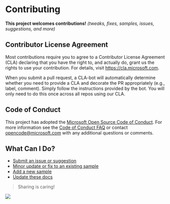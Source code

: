 # Contributing

**This project welcomes contributions!** 
_(tweaks, fixes, samples, issues, suggestions, and more)_

## Contributor License Agreement

Most contributions require you to agree to a Contributor License Agreement (CLA) declaring that you have the right to, and actually do, grant us the rights to use your contribution. For details, visit https://cla.microsoft.com.

When you submit a pull request, a CLA-bot will automatically determine whether you need to provide a CLA and decorate the PR appropriately (e.g., label, comment). Simply follow the instructions provided by the bot. You will only need to do this once across all repos using our CLA.

## Code of Conduct

This project has adopted the [Microsoft Open Source Code of Conduct](https://opensource.microsoft.com/codeofconduct/). For more information see the [Code of Conduct FAQ](https://opensource.microsoft.com/codeofconduct/faq/) or contact [opencode@microsoft.com](mailto:opencode@microsoft.com) with any additional questions or comments.

## What Can I Do?

- [Submit an issue or suggestion](./issues.md)
- [Minor update or fix to an existing sample](./forking.md)
- [Add a new sample](./sample.md)
- [Update these docs](./docs.md)

> Sharing is caring!

<img src="https://telemetry.sharepointpnp.com/sp-dev-list-formatting/docs/contributing" />